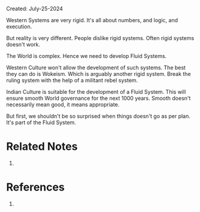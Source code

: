 Created: July-25-2024

Western Systems are very rigid. It's all about numbers, and logic, and execution.

But reality is very different. People dislike rigid systems. Often rigid systems doesn't work.

The World is complex. Hence we need to develop Fluid Systems.

Western Culture won't allow the development of such systems. The best they can do is Wokeism. Which is arguably another rigid system. Break the ruling system with the help of a militant rebel system.

Indian Culture is suitable for the development of a Fluid System. This will ensure smooth World governance for the next 1000 years. Smooth doesn't necessarily mean good, it means appropriate.

But first, we shouldn't be so surprised when things doesn't go as per plan. It's part of the Fluid System.

# Related Notes

1. 
# References

1. 